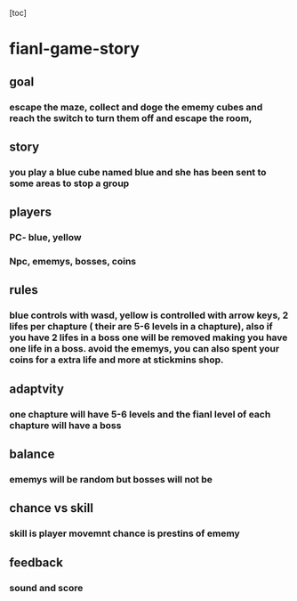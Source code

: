 [toc]

# fianl-game-story
## goal
### escape the maze, collect and doge the ememy cubes and reach the switch to turn them off and escape the room, 
## story
### you play a blue cube named blue and she has been sent to some areas to stop a group 
## players
### PC- blue, yellow
### Npc, ememys, bosses, coins
## rules
### blue controls with wasd, yellow is controlled with arrow keys, 2 lifes per chapture ( their are 5-6 levels in a chapture), also if you have 2 lifes in a boss one will be removed making you have one life in a boss. avoid the ememys, you can also spent your coins for a extra life and more at stickmins shop.
## adaptvity
### one chapture will have 5-6 levels and the fianl level of each chapture will have a boss
## balance
### ememys will be random but bosses will not be
## chance vs skill
### skill is player movemnt chance is prestins of ememy
## feedback
### sound and score




